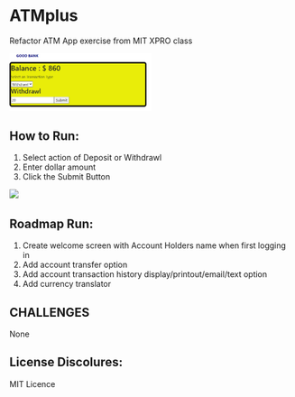 # ATMplus
Refactor ATM App exercise from MIT XPRO class
<!--Expanded upon by Philip Case based on an MIT XPro class exercise August 2022-->


<img src="./ATMplus.png" style="max-width: 50%;">

<h2>How to Run:</h2>

1. Select action of Deposit or Withdrawl
2. Enter dollar amount
3. Click the Submit Button



<img src="./ATMplus" width="700">
<h2>Roadmap Run:</h2>

1. Create welcome screen with Account Holders name when first logging in
2. Add account transfer option
3. Add account transaction history display/printout/email/text option
4. Add currency translator

<h2> CHALLENGES</h2>
None


<h2>License Discolures:</h2>
MIT Licence
